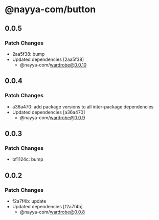 # @nayya-com/button

## 0.0.5

### Patch Changes

- 2aa5f38: bump
- Updated dependencies [2aa5f38]
  - @nayya-com/wardrobe@0.0.10

## 0.0.4

### Patch Changes

- a36a470: add package versions to all inter-package dependencies
- Updated dependencies [a36a470]
  - @nayya-com/wardrobe@0.0.9

## 0.0.3

### Patch Changes

- bf1124c: bump

## 0.0.2

### Patch Changes

- f2a7f4b: update
- Updated dependencies [f2a7f4b]
  - @nayya-com/wardrobe@0.0.8

